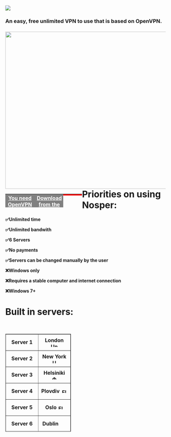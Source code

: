 <h1><img src="https://cdn.discordapp.com/attachments/993918401871360131/993924637748633671/nospervpn.png" /></h1>
<h3>An easy, free unlimited VPN to use that is based on OpenVPN.</h3>
<h3><a href="https://files.catbox.moe/bx21oe.png"> <img style="float: left;" src="https://files.catbox.moe/bx21oe.png" width="552" height="492" /></a></h3>
<table style="height: 42px; width: 18.0398%; border-collapse: collapse; background-color: gray; float: left;" border="0">
<tbody>
<tr>
<td style="width: 100%; text-align: center;"><span style="color: #ffffff;"><a style="color: #ffffff;" href="https://openvpn.net/community-downloads/"><strong>You need OpenVPN for this!</strong></a></span></td>
</tr>
</tbody>
</table>
<table style="height: 42px; width: 18.0398%; border-collapse: collapse; background-color: gray; float: left;" border="0">
<tbody>
<tr>
<td style="width: 100%; text-align: center;"><strong><span style="color: #ffffff;"><a style="color: #ffffff;" href="https://github.com/coffeeangell/nospervpn/releases/tag/Release">Download from the releases section</a></span></strong></td>
</tr>
</tbody>
</table>
<table style="height: 5px; width: 11.7898%; border-collapse: collapse; background-color: red; float: left;" border="0">
<tbody>
<tr>
<td style="width: 100%;">
<h1><span style="color: #ffffff;">⚠️MAKE SURE TO RUN AS ADMINISTRATOR</span></h1>
</td>
</tr>
</tbody>
</table>
<h1>Priorities on using Nosper:</h1>
<p><strong>✅Unlimited time</strong></p>
<p><strong>✅Unlimited bandwith</strong></p>
<p><strong>✅6 Servers</strong></p>
<p><strong>✅No payments</strong></p>
<p><strong>✅Servers can be changed manually by the user</strong></p>
<p><strong>❌Windows only</strong></p>
<p><strong>❌Requires a stable computer and internet connection</strong></p>
<p><strong>❌Windows 7+</strong></p>
<h1>Built in servers:</h1>
<p>&nbsp;</p>
<table style="border-collapse: collapse; width: 40.9091%; height: 306px;" border="1">
<tbody>
<tr style="height: 51px;">
<td style="width: 50%; text-align: center; height: 51px;"><strong>Server 1</strong></td>
<td style="width: 50%; text-align: center; height: 51px;"><strong>London <img src="https://upload.wikimedia.org/wikipedia/en/a/ae/Flag_of_the_United_Kingdom.svg" alt="United Kingdom - Wikipedia" width="22" height="11" /></strong></td>
</tr>
<tr style="height: 51px;">
<td style="width: 50%; text-align: center; height: 51px;"><strong>Server 2</strong></td>
<td style="width: 50%; text-align: center; height: 51px;"><strong>New York <img src="https://upload.wikimedia.org/wikipedia/en/a/a4/Flag_of_the_United_States.svg" alt="United States - Wikipedia" width="21" height="11" /></strong></td>
</tr>
<tr style="height: 51px;">
<td style="width: 50%; text-align: center; height: 51px;"><strong>Server 3</strong></td>
<td style="width: 50%; text-align: center; height: 51px;"><strong>Helsiniki <img src="https://upload.wikimedia.org/wikipedia/commons/thumb/b/bc/Flag_of_Finland.svg/800px-Flag_of_Finland.svg.png" alt="Файл:Flag of Finland.svg &ndash; Уикипедия" width="17" height="11" /></strong></td>
</tr>
<tr style="height: 51px;">
<td style="width: 50%; text-align: center; height: 51px;"><strong>Server 4</strong></td>
<td style="width: 50%; text-align: center; height: 51px;"><strong>Plovdiv <img src="https://upload.wikimedia.org/wikipedia/commons/thumb/9/9a/Flag_of_Bulgaria.svg/1200px-Flag_of_Bulgaria.svg.png" alt="Flag of Bulgaria - Wikipedia" width="20" height="12" /></strong></td>
</tr>
<tr style="height: 51px;">
<td style="width: 50%; text-align: center; height: 51px;"><strong>Server 5</strong></td>
<td style="width: 50%; text-align: center; height: 51px;"><strong>Oslo <img src="https://www.flaginstitute.org/wp/wp-content/uploads/2015/05/Norway.png" alt="Flag of Norway: the mother of all flags | The Flag Institute" width="17" height="12" /></strong></td>
</tr>
<tr style="height: 51px;">
<td style="width: 50%; text-align: center; height: 51px;"><strong>Server 6</strong></td>
<td style="width: 50%; height: 51px; text-align: center;"><strong>Dublin <img src="https://cdn.discordapp.com/attachments/952536677828661279/993937566602625145/unknown.png" width="20" height="12" /></strong></td>
</tr>
</tbody>
</table>
